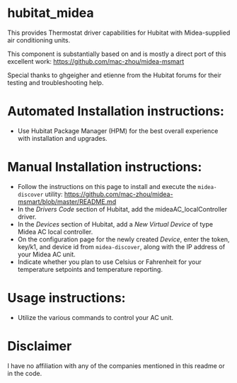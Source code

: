 # hubitat_midea

This provides Thermostat driver capabilities for Hubitat with Midea-supplied air conditioning units.

This component is substantially based on and is mostly a direct port of this excellent work: https://github.com/mac-zhou/midea-msmart

Special thanks to ghgeigher and etienne from the Hubitat forums for their testing and troubleshooting help.

# Automated Installation instructions:
* Use Hubitat Package Manager (HPM) for the best overall experience with installation and upgrades.

# Manual Installation instructions:
* Follow the instructions on this page to install and execute the `midea-discover` utility: https://github.com/mac-zhou/midea-msmart/blob/master/README.md
* In the *Drivers Code* section of Hubitat, add the mideaAC_localController driver.
* In the *Devices* section of Hubitat, add a *New Virtual Device* of type Midea AC local controller.
* On the configuration page for the newly created *Device*, enter the token, key/k1, and device id from `midea-discover`, along with the IP address of your Midea AC unit.
* Indicate whether you plan to use Celsius or Fahrenheit for your temperature setpoints and temperature reporting.  

# Usage instructions:

* Utilize the various commands to control your AC unit.

# Disclaimer

I have no affiliation with any of the companies mentioned in this readme or in the code.
